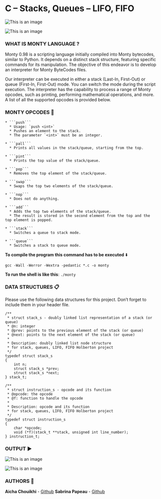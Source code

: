 # **C – Stacks, Queues – LIFO, FIFO**

![This is an image](https://zupimages.net/up/23/36/buld.jpg)

![This is an image](https://zupimages.net/up/23/36/kugo.jpeg)


### **WHAT IS MONTY LANGUAGE ?** 

Monty 0.98 is a scripting language initially compiled into Monty bytecodes, similar to Python.
It depends on a distinct stack structure, featuring specific commands for its manipulation.
The objective of this endeavor is to develop an interpreter for Monty ByteCodes files.

Our interpreter can be executed in either a stack (Last-In, First-Out) or queue (First-In, First-Out) mode. You can switch the mode during the script execution. The interpreter has the capability to process a range of Monty opcodes, such as printing, performing mathematical operations, and more. A list of all the supported opcodes is provided below.


### **MONTY OPCODES** :wrench:

```
* ```push```
  * Usage: `push <int>`
  * Pushes an element to the stack.
  * The parameter `<int>` must be an integer.

* ```pall```
  * Prints all values in the stack/queue, starting from the top.

* ```pint```
  * Prints the top value of the stack/queue.

* ```pop```
  * Removes the top element of the stack/queue.

* ```swap```
  * Swaps the top two elements of the stack/queue.

* ```nop```
  * Does not do anything.

* ```add```
  * Adds the top two elements of the stack/queue.
  * The result is stored in the second element from the top and the top element is popped.

* ```stack```
  * Switches a queue to stack mode.

* ```queue```
  * Switches a stack to queue mode.
```

**To compile the program this command has to be executed** :arrow_down:

```gcc -Wall -Werror -Wextra -pedantic *.c -o monty```

**To run the shell is like this**:
```./monty```


### **DATA STRUCTURES** :clipboard:

Please use the following data structures for this project. Don’t forget to include them in your header file.

```
/**
 * struct stack_s - doubly linked list representation of a stack (or queue)
 * @n: integer
 * @prev: points to the previous element of the stack (or queue)
 * @next: points to the next element of the stack (or queue)
 *
 * Description: doubly linked list node structure
 * for stack, queues, LIFO, FIFO Holberton project
 */
typedef struct stack_s
{
	int n;
	struct stack_s *prev;
	struct stack_s *next;
} stack_t;
```

```
/**
 * struct instruction_s - opcode and its function
 * @opcode: the opcode
 * @f: function to handle the opcode
 *
 * Description: opcode and its function
 * for stack, queues, LIFO, FIFO Holberton project
 */
typedef struct instruction_s
{
	char *opcode;
	void (*f)(stack_t **stack, unsigned int line_number);
} instruction_t;
```


### **OUTPUT** :arrow_forward:

![This is an image](https://zupimages.net/up/23/36/h0uo.png)

![This is an image](https://zupimages.net/up/23/36/9vqj.png)


### **AUTHORS** :pencil:

**Aicha Chouikhi** - [Github]( https://github.com/Aicha-ch) 
**Sabrina Papeau** - [Github](https://github.com/Holbiwan)

